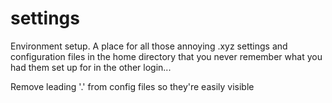 # settings
Environment setup. A place for all those annoying .xyz settings and configuration files in the home directory that you never remember what you had them set up for in the other login...

Remove leading '.' from config files so they're easily visible

